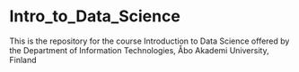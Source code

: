 # Intro_to_Data_Science
This is the repository for the course Introduction to Data Science offered by the Department of Information Technologies, Åbo Akademi University, Finland
